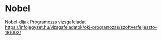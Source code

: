 # Nobel
Nobel-díjak Programozás vizsgafeladat
https://infojegyzet.hu/vizsgafeladatok/okj-programozas/szoftverfejleszto-181002/
